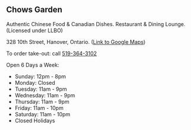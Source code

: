 ## Chows Garden

Authentic Chinese Food & Canadian Dishes.
Restaurant & Dining Lounge. (Licensed under LLBO)

328 10th Street, Hanover, Ontario. ([Link to Google Maps](https://goo.gl/maps/NTAaoKRK2rCStK1v5))

To order take-out: call [519-364-3102](tel:519-364-3102)

Open 6 Days a Week:
- Sunday: 12pm - 8pm
- Monday: Closed
- Tuesday: 11am - 9pm
- Wednesday: 11am - 9pm
- Thursday: 11am - 9pm
- Friday: 11am - 10pm
- Saturday: 11am - 10pm
- Closed Holidays
